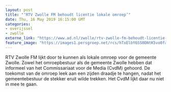 ```yaml
---
layout: post
title: "‘RTV Zwolle FM behoudt licentie lokale omroep’"
date: Thu, 16 May 2019 16:15:00 GMT
categories: 
- overijssel 
- zwolle 
externe_link: "https://www.ad.nl/zwolle/rtv-zwolle-fm-behoudt-licentie-lokale-omroep~a03148b8/"
feature_image: "https://images1.persgroep.net/rcs/hTxElbY6SS0DNtK5vo0fahgYfeg/diocontent/134328130/_fitwidth/400/?appId=21791a8992982cd8da851550a453bd7f&quality=0.7"
---
```


RTV Zwolle FM lijkt door te kunnen als lokale omroep voor de gemeente Zwolle. Zowel het omroepbestuur als de gemeente Zwolle hebben dat informeel van het Commissariaat voor de Media (CvdM) gehoord. De toekomst van de omroep leek aan een zijden draadje te hangen, nadat het gemeentebestuur de stekker eruit wilde trekken. Het CvdM lijkt daar nu niet in mee te gaan.
